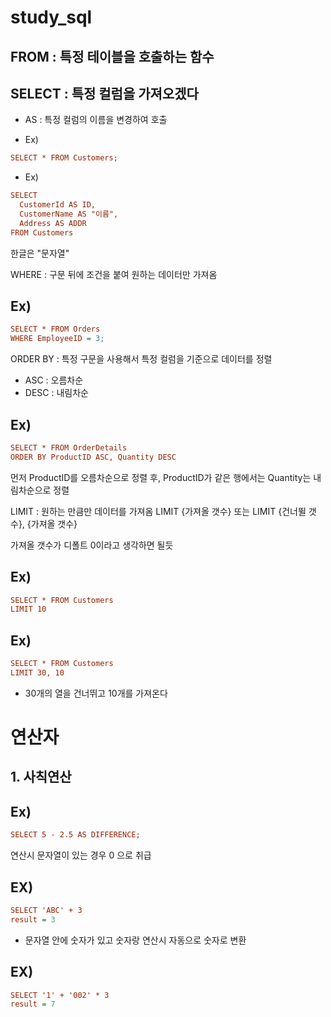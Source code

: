 # study_sql


## FROM : 특정 테이블을 호출하는 함수
## SELECT : 특정 컬럼을 가져오겠다
- AS : 특정 컬럼의 이름을 변경하여 호출
 
- Ex)
~~~Ini
SELECT * FROM Customers;
~~~
- Ex)
~~~Ini
SELECT
  CustomerId AS ID,
  CustomerName AS "이름",
  Address AS ADDR
FROM Customers
~~~
한글은 "문자열"

WHERE  : 구문 뒤에 조건을 붙여 원하는 데이터만 가져옴

## Ex)
~~~Ini
SELECT * FROM Orders
WHERE EmployeeID = 3;
~~~

ORDER BY : 특정 구문을 사용해서 특정 컬럼을 기준으로 데이터를 정렬
- ASC : 오름차순
- DESC : 내림차순


## Ex)
~~~Ini
SELECT * FROM OrderDetails
ORDER BY ProductID ASC, Quantity DESC
~~~
먼저 ProductID를 오름차순으로 정렬 후,
ProductID가 같은 행에서는 Quantity는 내림차순으로 정렬

LIMIT : 원하는 만큼만 데이터를 가져옴
LIMIT {가져올 갯수} 또는 LIMIT {건너뛸 갯수}, {가져올 갯수}

가져올 갯수가 디폴트 0이라고 생각하면 될듯

## Ex)
~~~Ini
SELECT * FROM Customers
LIMIT 10
~~~
## Ex)
~~~Ini
SELECT * FROM Customers
LIMIT 30, 10
~~~
- 30개의 열을 건너뛰고 10개를 가져온다


# 연산자
## 1. 사칙연산
## Ex)
~~~Ini
SELECT 5 - 2.5 AS DIFFERENCE;
~~~
연산시 문자열이 있는 경우 0 으로 취급

## EX)
~~~Ini
SELECT 'ABC' + 3
result = 3
~~~
- 문자열 안에 숫자가 있고 숫자랑 연산시 자동으로 숫자로 변환
## EX)
~~~Ini
SELECT '1' + '002' * 3
result = 7
~~~




